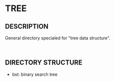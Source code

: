 # TREE

## DESCRIPTION

General directory specialed for "tree data structure".

&nbsp;

## DIRECTORY STRUCTURE

- bst: binary search tree
